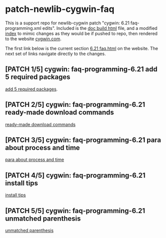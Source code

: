 # patch-newlib-cygwin-faq

This is a support repo for newlib-cygwin patch "cygwin: 6.21 faq-programming.xml edits". 
Included is the [doc build html](https://nobedee.github.io/test-repo/faq.html) file, and
a modified [index](https://nobedee.github.io/test-repo/) to mimic changes as they would be
if pushed to repo, then rendered to the website [cygwin.com](https://cygwin.com/index.html).

The first link below is the current section
[6.21 faq.html](https://cygwin.com/faq.html#faq.programming.building-cygwin)
on the website. The next set of links navigate directly to the changes.

## [PATCH 1/5] cygwin: faq-programming-6.21 add 5 required packages

[add 5 required packages](https://nobedee.github.io/test-repo/#:~:text=make%20sure%20you%20have%20the%20necessary%20build%20tools%20installed).

## [PATCH 2/5] cygwin: faq-programming-6.21 ready-made download commands

[ready-made download commands](https://nobedee.github.io/test-repo/#:~:text=commands%20to%20download%20the%20required%20packages)

## [PATCH 3/5] cygwin: faq-programming-6.21 para about process and time

[para about process and time](https://nobedee.github.io/test-repo/#:~:text=There%20are%20two%20processes)

## [PATCH 4/5] cygwin: faq-programming-6.21 install tips

[install tips](https://nobedee.github.io/test-repo/#:~:text=Tip:%20ensure%20Perl's%20XML)

## [PATCH 5/5] cygwin: faq-programming-6.21 unmatched parenthesis

[unmatched parenthesis](https://nobedee.github.io/test-repo/#:~:text=check%20out%20the%20Cygwin%20sources%20from%20the%20Cygwin%20GIT%20source%20repository)
